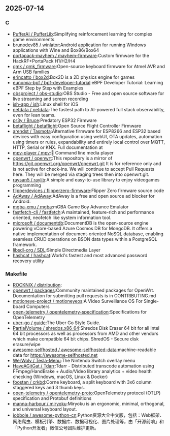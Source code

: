 ## 2025-07-14

### C

* [PufferAI / PufferLib](https://github.com/PufferAI/PufferLib):Simplifying reinforcement learning for complex game environments
* [brunodev85 / winlator](https://github.com/brunodev85/winlator):Android application for running Windows applications with Wine and Box86/Box64
* [portapack-mayhem / mayhem-firmware](https://github.com/portapack-mayhem/mayhem-firmware):Custom firmware for the HackRF+PortaPack H1/H2/H4
* [qmk / qmk_firmware](https://github.com/qmk/qmk_firmware):Open-source keyboard firmware for Atmel AVR and Arm USB families
* [erincatto / box2d](https://github.com/erincatto/box2d):Box2D is a 2D physics engine for games
* [eunomia-bpf / bpf-developer-tutorial](https://github.com/eunomia-bpf/bpf-developer-tutorial):eBPF Developer Tutorial: Learning eBPF Step by Step with Examples
* [obsproject / obs-studio](https://github.com/obsproject/obs-studio):OBS Studio - Free and open source software for live streaming and screen recording
* [ish-app / ish](https://github.com/ish-app/ish):Linux shell for iOS
* [netdata / netdata](https://github.com/netdata/netdata):The fastest path to AI-powered full stack observability, even for lean teams.
* [pr3y / Bruce](https://github.com/pr3y/Bruce):Predatory ESP32 Firmware
* [betaflight / betaflight](https://github.com/betaflight/betaflight):Open Source Flight Controller Firmware
* [arendst / Tasmota](https://github.com/arendst/Tasmota):Alternative firmware for ESP8266 and ESP32 based devices with easy configuration using webUI, OTA updates, automation using timers or rules, expandability and entirely local control over MQTT, HTTP, Serial or KNX. Full documentation at
* [mpv-player / mpv](https://github.com/mpv-player/mpv):🎥 Command line media player
* [openwrt / openwrt](https://github.com/openwrt/openwrt):This repository is a mirror of https://git.openwrt.org/openwrt/openwrt.git It is for reference only and is not active for check-ins. We will continue to accept Pull Requests here. They will be merged via staging trees then into openwrt.git.
* [raysan5 / raylib](https://github.com/raysan5/raylib):A simple and easy-to-use library to enjoy videogames programming
* [flipperdevices / flipperzero-firmware](https://github.com/flipperdevices/flipperzero-firmware):Flipper Zero firmware source code
* [AdAway / AdAway](https://github.com/AdAway/AdAway):AdAway is a free and open source ad blocker for Android.
* [mgba-emu / mgba](https://github.com/mgba-emu/mgba):mGBA Game Boy Advance Emulator
* [fastfetch-cli / fastfetch](https://github.com/fastfetch-cli/fastfetch):A maintained, feature-rich and performance oriented, neofetch like system information tool.
* [microsoft / documentdb](https://github.com/microsoft/documentdb):DocumentDB is the open-source engine powering vCore-based Azure Cosmos DB for MongoDB. It offers a native implementation of document-oriented NoSQL database, enabling seamless CRUD operations on BSON data types within a PostgreSQL framework.
* [libsdl-org / SDL](https://github.com/libsdl-org/SDL):Simple Directmedia Layer
* [hashcat / hashcat](https://github.com/hashcat/hashcat):World's fastest and most advanced password recovery utility

### Makefile

* [ROCKNIX / distribution](https://github.com/ROCKNIX/distribution):
* [openwrt / packages](https://github.com/openwrt/packages):Community maintained packages for OpenWrt. Documentation for submitting pull requests is in CONTRIBUTING.md
* [motioneye-project / motioneyeos](https://github.com/motioneye-project/motioneyeos):A Video Surveillance OS For Single-board Computers
* [open-telemetry / opentelemetry-specification](https://github.com/open-telemetry/opentelemetry-specification):Specifications for OpenTelemetry
* [uber-go / guide](https://github.com/uber-go/guide):The Uber Go Style Guide.
* [PartialVolume / shredos.x86_64](https://github.com/PartialVolume/shredos.x86_64):Shredos Disk Eraser 64 bit for all Intel 64 bit processors as well as processors from AMD and other vendors which make compatible 64 bit chips. ShredOS - Secure disk erasure/wipe
* [awesome-selfhosted / awesome-selfhosted-data](https://github.com/awesome-selfhosted/awesome-selfhosted-data):machine-readable data for https://awesome-selfhosted.net
* [WerWolv / Tesla-Menu](https://github.com/WerWolv/Tesla-Menu):The Nintendo Switch overlay menu
* [HaveAGitGat / Tdarr](https://github.com/HaveAGitGat/Tdarr):Tdarr - Distributed transcode automation using FFmpeg/HandBrake + Audio/Video library analytics + video health checking (Windows, macOS, Linux & Docker)
* [foostan / crkbd](https://github.com/foostan/crkbd):Corne keyboard, a split keyboard with 3x6 column staggered keys and 3 thumb keys.
* [open-telemetry / opentelemetry-proto](https://github.com/open-telemetry/opentelemetry-proto):OpenTelemetry protocol (OTLP) specification and Protobuf definitions
* [manna-harbour / miryoku](https://github.com/manna-harbour/miryoku):Miryoku is an ergonomic, minimal, orthogonal, and universal keyboard layout.
* [jobbole / awesome-python-cn](https://github.com/jobbole/awesome-python-cn):Python资源大全中文版，包括：Web框架、网络爬虫、模板引擎、数据库、数据可视化、图片处理等，由「开源前哨」和「Python开发者」微信公号团队维护更新。
